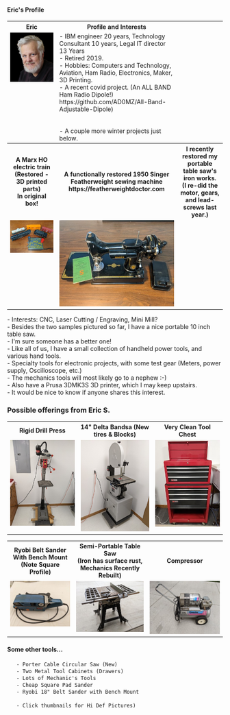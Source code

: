 ####  Eric's Profile
<table>
  <tr>
    <th>Eric</td>
    <th>Profile and Interests</td>
  </tr>
  <tr>
      <td valign="top">
      <a href="./Collateral/Eric-Black-1024-AWP.jpg">
      <img src="./Collateral/Eric-Black-256-AWP-T.jpg">
      </a>
      </td
  <tr>
      <td valign="top">
        - IBM engineer 20 years, Technology Consultant 10 years, Legal IT director 13 Years</br>
        - Retired 2019.</br>
        - Hobbies:     Computers and Technology, Aviation, Ham Radio, Electronics, Maker, 3D Printing.</br>
        - A recent covid project. (An ALL BAND Ham Radio Dipole!) </br>
        https://github.com/AD0MZ/All-Band-Adjustable-Dipole)</br> </br> </br>
        - A couple more winter projects just below.
   <tr>
     <th>A Marx HO electric train (Restored - 3D printed parts)</br>In original box!</td>
     <th>A functionally restored 1950 Singer Featherweight sewing machine</br>
     https://featherweightdoctor.com</td>
     <th>I recently restored my portable table saw's iron works. </br> (I re-did the motor, gears, and lead-screws last year.)  
   </tr>
   <tr>
       <td valign="top">
       <a href="./Collateral/Train.jpg">
       <img src="./Collateral/Train-T.jpg">
       </a>
       </td>
       <td valign="top">
       <a href="./Collateral/Singer.jpg">
       <img src="./Collateral/Singer-T.jpg">
       </a>
       </td>
   </tr>
  </table>
        - Interests:  CNC, Laser Cutting / Engraving, Mini Mill?</br>
        - Besides the two samples pictured so far, I have a nice portable 10 inch table saw.</br>
        - I'm sure someone has a better one!</br>
      - Like all of us, I have a small collection of handheld power tools, and various hand tools.</br> 
      - Specialty tools for electronic projects, with some test gear (Meters, power supply, Oscilloscope, etc.)</br>
      - The mechanics tools will most likely go to a nephew :-)</br>
      - Also have a Prusa 3DMK3S 3D printer, which I may keep upstairs.</br>
      - It would be nice to know if anyone shares this interest.  </br>
      </td>
  </tr>
 </table>
 
### Possible offerings from Eric S.
<table>
  <tr>
    <th>Rigid Drill Press</td>
    <th>14" Delta Bandsa (New tires & Blocks)</td>
    <th>Very Clean Tool Chest</td>
  </tr>
  <tr>
      <td valign="top">
      <a href="./Drill-Press.jpg">
      <img src="./Thumbnails/Drill-Press-T.jpg">
      </a>
      </td>
      <td valign="top">
      <a href="./Band-Saw.jpg">
      <img src="./Thumbnails/Band-Saw-T.jpg">
      </a>
      </td>
      <td valign="top">
       <a href="./Tool-Cabinet-1.jpg">
      <img src="./Thumbnails/Tool-Cabinet-1-T.jpg">
      </a>
      </td>
  </tr>
 </table>
 
 <table>
   <tr>
     <th>Ryobi Belt Sander</br> With Bench Mount </br> (Note Square Profile)</td>
     <th>Semi-Portable Table Saw </br> (Iron has surface rust, </br>Mechanics Recently Rebuilt)</td>
     <th>Compressor</td>
   </tr>
   <tr>
       <td valign="top">
       <a href="./Ryobi-Sander.jpg">
       <img src="./Thumbnails/Ryobi-Sander-T.jpg">
       </a>
       </td>
       <td valign="top">
       <a href="./Table-Saw.jpg">
       <img src="./Thumbnails/Table-Saw-T.jpg">
       </a>
       </td>
       <td valign="top">
        <a href="./Compressor.jpg">
       <img src="./Thumbnails/Compressor-T.jpg">
       </a>
       </td>
   </tr>
  </table>
  
  #### Some other tools...
       - Porter Cable Circular Saw (New)
       - Two Metal Tool Cabinets (Drawers)
       - Lots of Mechanic's Tools
       - Cheap Square Pad Sander
       - Ryobi 18" Belt Sander with Bench Mount
       
       - Click thumbnails for Hi Def Pictures)
